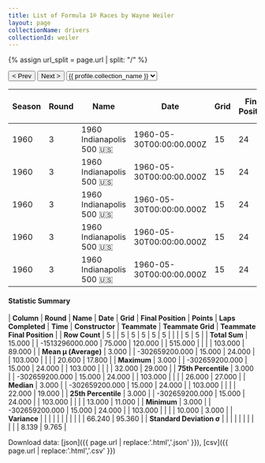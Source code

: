 ```yaml
---
title: List of Formula 1® Races by Wayne Weiler
layout: page
collectionName: drivers
collectionId: weiler
---
```


{% assign url_split = page.url | split: "/" %}
<div id="collection-navigation">
<button onclick="selector.options[selector.selectedIndex-1].value && (window.location = selector.options[selector.selectedIndex-1].value);">&lt; Prev</button>
<button onclick="selector.options[selector.selectedIndex+1].value && (window.location = selector.options[selector.selectedIndex+1].value);">Next &gt;</button>
<select id="selector" onchange="this.options[this.selectedIndex].value && (window.location = this.options[this.selectedIndex].value);">
  {% for collectionId in site.data[page.collectionName].refs %}
    {% if collectionId == page.collectionId %}
      {% assign selected = "selected" %}
    {% else %}
      {% assign selected = "" %}
    {% endif %}
    {% assign profile = site.data[page.collectionName][collectionId].profile %}
    <option value="/f1/{{ page.collectionName }}/{{ collectionId }}/{{ url_split[4] }}" {{ selected }}>{{ profile.collection_name }}</option>
  {% endfor %}
</select>
</div>

| Season | Round | Name | Date | Grid | Final Position | Points | Laps Completed | Time | Constructor | Teammate | Teammate Grid | Teammate Final Position |
|--|--|--|--|--|--|--|--|--|--|--|--|--|
| 1960 | 3 | 1960 Indianapolis 500 🇺🇸 | 1960-05-30T00:00:00.000Z | 15 | 24 | 0.0 | 103 |   | Epperly 🇺🇸 | [Paul Goldsmith 🇺🇸](/f1/drivers/goldsmith) | 26 | 3 |
| 1960 | 3 | 1960 Indianapolis 500 🇺🇸 | 1960-05-30T00:00:00.000Z | 15 | 24 | 0.0 | 103 |   | Epperly 🇺🇸 | [Red Amick 🇺🇸](/f1/drivers/amick) | 22 | 11 |
| 1960 | 3 | 1960 Indianapolis 500 🇺🇸 | 1960-05-30T00:00:00.000Z | 15 | 24 | 0.0 | 103 |   | Epperly 🇺🇸 | [Jimmy Bryan 🇺🇸](/f1/drivers/bryan) | 10 | 19 |
| 1960 | 3 | 1960 Indianapolis 500 🇺🇸 | 1960-05-30T00:00:00.000Z | 15 | 24 | 0.0 | 103 |   | Epperly 🇺🇸 | [Johnny Boyd 🇺🇸](/f1/drivers/boyd) | 13 | 27 |
| 1960 | 3 | 1960 Indianapolis 500 🇺🇸 | 1960-05-30T00:00:00.000Z | 15 | 24 | 0.0 | 103 |   | Epperly 🇺🇸 | [Jim McWithey 🇺🇸](/f1/drivers/mcwithey) | 32 | 29 |

#### Statistic Summary

| **Column** | **Round** | **Name** | **Date** | **Grid** | **Final Position** | **Points** | **Laps Completed** | **Time** | **Constructor** | **Teammate** | **Teammate Grid** | **Teammate Final Position** |
| **Row Count** | 5 |  | 5 | 5 | 5 | 5 | 5 |  |  |  | 5 | 5 |
| **Total Sum** | 15.000 |  | -1513296000.000 | 75.000 | 120.000 |  | 515.000 |  |  |  | 103.000 | 89.000 |
| **Mean μ (Average)** | 3.000 |  | -302659200.000 | 15.000 | 24.000 |  | 103.000 |  |  |  | 20.600 | 17.800 |
| **Maximum** | 3.000 |  | -302659200.000 | 15.000 | 24.000 |  | 103.000 |  |  |  | 32.000 | 29.000 |
| **75th Percentile** | 3.000 |  | -302659200.000 | 15.000 | 24.000 |  | 103.000 |  |  |  | 26.000 | 27.000 |
| **Median** | 3.000 |  | -302659200.000 | 15.000 | 24.000 |  | 103.000 |  |  |  | 22.000 | 19.000 |
| **25th Percentile** | 3.000 |  | -302659200.000 | 15.000 | 24.000 |  | 103.000 |  |  |  | 13.000 | 11.000 |
| **Minimum** | 3.000 |  | -302659200.000 | 15.000 | 24.000 |  | 103.000 |  |  |  | 10.000 | 3.000 |
| **Variance** |  |  |  |  |  |  |  |  |  |  | 66.240 | 95.360 |
| **Standard Deviation σ** |  |  |  |  |  |  |  |  |  |  | 8.139 | 9.765 |

Download data: [json]({{ page.url | replace:'.html','.json' }}), [csv]({{ page.url | replace:'.html','.csv' }})
